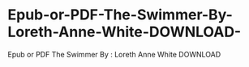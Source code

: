 # Epub-or-PDF-The-Swimmer-By-Loreth-Anne-White-DOWNLOAD-
Epub or PDF The Swimmer By : Loreth Anne White DOWNLOAD 
